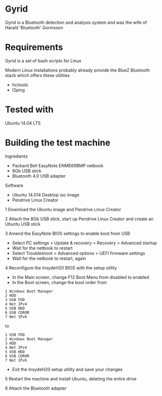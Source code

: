 Gyrid
=====

Gyrid is a Bluetooth detection and analysis system and was the wife of Harald 'Bluetooth' Gormsson

Requirements
============

Gyrid is a set of bash scripts for Linux

Modern Linux installations probably already provide the BlueZ Bluetooth stack which offers these utilities

  * hcitools
  * l2ping

Tested with
===========

Ubuntu 14.04 LTS

Building the test machine
=========================

Ingredients

  * Packard Bell EasyNote ENME69BMP netbook
  * 8Gb USB stick
  * Bluetooth 4.0 USB adapter

Software

  * Ubuntu 14.014 Desktop iso image
  * Pendrive Linux Creator

1 Download the Ubuntu image and Pendrive Linux Creator

2 Attach the 8Gb USB stick, start up Pendrive Linux Creator and create an Ubuntu USB stick

3 Amend the EasyNote BIOS settings to enable boot from USB

  * Select PC settings > Update & recovery > Recovery > Advanced startup
  * Wait for the netbook to restart
  * Select Troubleshoot > Advanced options > UEFI firmware settings
  * Wait for the netbook to restart, again

4 Reconfigure the InsydeH20 BIOS with the setup utility

  * In the Main screen, change F12 Boot Menu from disabled to enabled
  * In the Boot screen, change the boot order from
```
1 Windows Boot Manager
2 HDD
3 USB FDD
4 Net IPv4
5 USB HDD
6 USB CDROM
7 Net IPv6
```
to 
```
1 USB FDD
2 Windows Boot Manager
3 HDD
4 Net IPv4
5 USB HDD
6 USB CDROM
7 Net IPv6
```
  * Exit the InsydeH20 setup utility and save your changes

5 Restart the machine and install Ubuntu, deleting the entire drive

6 Attach the Bluetooth adapter
